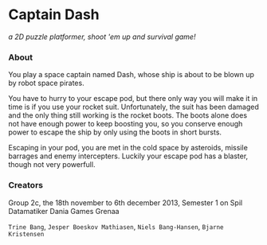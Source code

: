 # Captain Dash
*a 2D puzzle platformer, shoot 'em up and survival game!*

### About

You play a space captain named Dash, whose ship is about to be blown up by robot space pirates. 

You have to hurry to your escape pod, but there only way you will make it in time is if you use your rocket suit. Unfortunately, the suit has been damaged and the only thing still working is the rocket boots. The boots alone does not have enough power to keep boosting you, so you conserve enough power to escape the ship by only using the boots in short bursts.

Escaping in your pod, you are met in the cold space by asteroids, missile barrages and enemy intercepters. Luckily your escape pod has a blaster, though not very powerfull.

### Creators

Group 2c, the 18th november to 6th december 2013, Semester 1 on Spil Datamatiker Dania Games Grenaa

`Trine Bang`,
`Jesper Boeskov Mathiasen`,
`Niels Bang-Hansen`,
`Bjarne Kristensen`